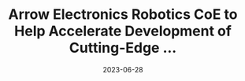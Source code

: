 ---
category:
- .nan
date: 2023-06-28
keyword_suggestion: ubuntu install docker
post_inspiration: https://www.eetasia.com/arrow-electronics-robotics-coe-to-help-accelerate-development-of-cutting-edge-automation-solutions/
silot_terms: digital automation
title: Arrow Electronics Robotics CoE to Help Accelerate Development of Cutting-Edge
  ...
---